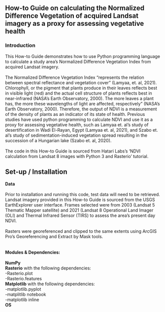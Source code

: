 <h2>How-to Guide on calculating the Normalized Difference Vegetation of acquired Landsat imagery as a proxy for assessing vegetative health</h2>

<h3>Introduction</h3>
This How-to Guide demonstrates how to use Python programming language to calculate a study area’s Normalized Difference Vegetation Index from  acquired Landsat imagery. 
<br><br>
The Normalized Difference Vegetation Index “represents the relation between spectral reflectance and vegetation cover” (Lamyaa, et. al, 2021). Chlorophyll, or the pigment that plants produce in their leaves reflects best in visible light (red) and the actual cell structure of plants reflects best in near-infrared (NASA’s Earth Observatory, 2000). The more leaves a plant has, the more these wavelengths of light are affected, respectively” (NASA’s Earth Observatory, 2000). Therefore, the output of NDVI is a measurement of the density of plants as an indicator of its state of health. Previous studies have used python programming to calculate NDVI and use it as a proxy for assessing vegetative health, such as Lamyaa et. al’s study of desertification in Wadi El-Rayan, Egypt (Lamyaa et. al, 2021), and Szabo et. al’s study of sedimentation-induced vegetation spread resulting in the succession of a Hungarian lake (Szabo et. al, 2020). 
<br><br>
The code in this How-to Guide is sourced from Hatari Labs’s ‘NDVI calculation from Landsat 8 images with Python 3 and Rasterio’ tutorial. 

<h2>Set-up / Installation</h2>
<b>Data</b>
<br><br>
Prior to installation and running this code, test data will need to be retrieved. Landsat imagery provided in this How-to Guide is sourced from the USGS EarthExplorer user interface. Frames selected were from 2003 (Landsat 5 Thematic Mapper satellite) and 2021 (Landsat 8 Operational Land Imager (OLI) and Thermal Infrared Sensor (TIRS) to assess the area’s present day NDVI. 
<br><br>
Rasters were georeferenced and clipped to the same extents using ArcGIS Pro’s Georeferencing and Extract by Mask tools. 
<br><br><br>
<b>Modules & Dependencies:</b>
<br><br><b>NumPy</b>
<br><b>Rasterio</b> with the following dependencies: 
     <br>-Rasterio.plot
     <br>-Rasterio.features
<br><b>Matplotlib</b> with the following dependencies: 
     <br>-matplotlib.pyplot
     <br>-matplitlib notebook
     <br>-matplotlib inline 
<br><b>OS</b>
